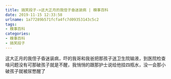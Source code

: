 ```yaml
---
title: 搞笑段子->这大正月的我侄子昏迷装病 | 糗事百科
date: 2019-11-15 12:33:58
urlname: 1a77289b571fcfa4fc7d09353143c5c2
tags: 
- 糗事百科
categories:
- 糗事百科
- 搞笑段子
---
```

这大正月的我侄子昏迷装病，吓的我哥和我爸把那孩子送卫生院输液，到医院检查啥问题没有可那破孩子就是不醒，我悄悄的跟那护士说给他挂四瓶水，没一会那小破孩子就被尿憋醒了



